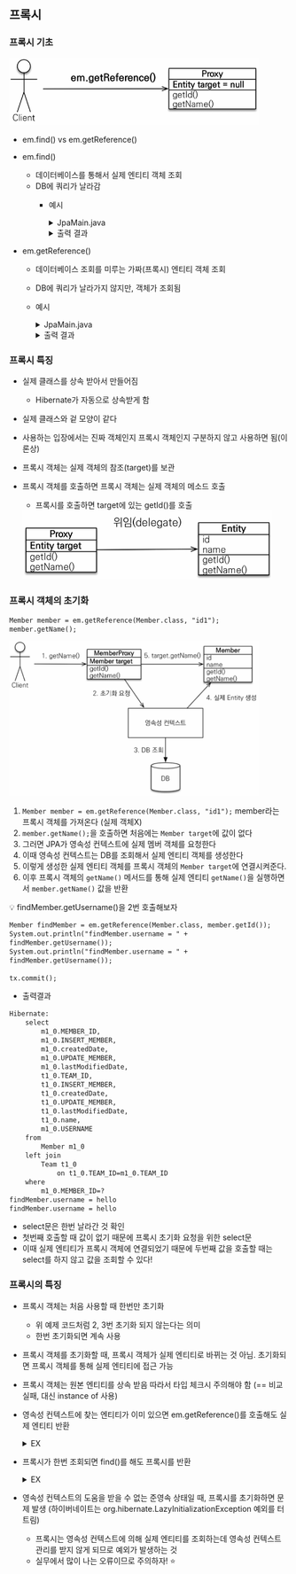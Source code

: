 ## 프록시

### 프록시 기초

<img src="https://github.com/iieunji023/jpa-with-spring-boot-basic/blob/main/images/프록시1.png" width="450">

- em.find() vs em.getReference()
- em.find()
    - 데이터베이스를 통해서 실제 엔티티 객체 조회
    - DB에 쿼리가 날라감
      - 예시
        <details>
          <summary>JpaMain.java</summary>

          ```
          Member member = new Member();
          member.setUsername("hello");
            
          em.persist(member);
            
          em.flush();
          em.clear();
            
          Member findMember = em.find(Member.class, member.getId());
          System.out.println("findMember = " + findMember.getId());
          System.out.println("findMember = " + findMember.getUsername());
            
          tx.commit();
        
          ```

        </details>
        <details>
          <summary>출력 결과</summary>

          ```
          Hibernate: 
          select
          m1_0.MEMBER_ID,
          m1_0.INSERT_MEMBER,
          m1_0.createdDate,
          m1_0.UPDATE_MEMBER,
          m1_0.lastModifiedDate,
          t1_0.TEAM_ID,
          t1_0.INSERT_MEMBER,
          t1_0.createdDate,
          t1_0.UPDATE_MEMBER,
          t1_0.lastModifiedDate,
          t1_0.name,
          m1_0.USERNAME
          from
          Member m1_0
          left join
          Team t1_0
          on t1_0.TEAM_ID=m1_0.TEAM_ID
          where
          m1_0.MEMBER_ID=?
          findMember = 1
          findMember = hello
        
          ```
            
          - DB에서 select문을 통해 조회

        </details>
        
- em.getReference()
  - 데이터베이스 조회를 미루는 가짜(프록시) 엔티티 객체 조회
  - DB에 쿼리가 날라가지 않지만, 객체가 조회됨
  - 예시
    <details>
       <summary>JpaMain.java</summary>
    
       ```
       Member findMember = em.getReference(Member.class, member.getId());
      System.out.println("findMember = " + findMember.getClass());
      System.out.println("findMember.id = " + findMember.getId());
      System.out.println("findMember.username = " + findMember.getUsername());
          
      ```
    
    </details>
    
    <details>
       <summary>출력 결과</summary>
    
       ```
       findMember = class hellojpa.Member$HibernateProxy$SZ5U9vGf
       findMember.id = 1
       Hibernate:
           select
             m1_0.MEMBER_ID,
             m1_0.INSERT_MEMBER,
             m1_0.createdDate,
             m1_0.UPDATE_MEMBER,
             m1_0.lastModifiedDate,
             t1_0.TEAM_ID,
             t1_0.INSERT_MEMBER,
             t1_0.createdDate,
             t1_0.UPDATE_MEMBER,
             t1_0.lastModifiedDate,
             t1_0.name,
             m1_0.USERNAME
           from
             Member m1_0
           left join
             Team t1_0
                  on t1_0.TEAM_ID=m1_0.TEAM_ID
           where
             m1_0.MEMBER_ID=?
             findMember.username = hello
    
       ```
    
       - `indMember.getId()` 가 출력될 때까지는 select문으로 조회하지 않음
       - `getReference()`할 때 `findMember.getId()`를 참조했기 때문!
       - `findMember.getClass()`를 출력해보니 member객체가 아니라 뒤에 $HibernateProxy$라는 것이 붙어있음(아래 설명!)
    
    </details>

### 프록시 특징

- 실제 클래스를 상속 받아서 만들어짐
    - Hibernate가 자동으로 상속받게 함
- 실제 클래스와 겉 모양이 같다
- 사용하는 입장에서는 진짜 객체인지 프록시 객체인지 구분하지 않고 사용하면 됨(이론상)
- 프록시 객체는 실제 객체의 참조(target)를 보관
- 프록시 객체를 호출하면 프록시 객체는 실제 객체의 메소드 호출
    - 프록시를 호출하면 target에 있는 getId()를 호출
	
	<img src="https://github.com/iieunji023/jpa-with-spring-boot-basic/blob/main/images/프록시2.png" width="450">
	
### 프록시 객체의 초기화
```
Member member = em.getReference(Member.class, "id1");
member.getName();
```

<img src="https://github.com/iieunji023/jpa-with-spring-boot-basic/blob/main/images/프록시3.png" width="450">

1. `Member member = em.getReference(Member.class, "id1");` member라는 프록시 객체를 가져온다
(실제 객체X)
2. `member.getName();`을 호출하면 처음에는 `Member target`에 값이 없다
3. 그러면 JPA가 영속성 컨텍스트에 실제 멤버 객체를 요청한다
4. 이때 영속성 컨텍스트는 DB를 조회해서 실제 엔티티 객체를 생성한다
5. 이렇게 생성한 실제 엔티티 객체를 프록시 객체의 `Member target`에 연결시켜준다.
6. 이후 프록시 객체의 `getName()` 메서드를 통해 실제 엔티티 `getName()`을 실행하면서 `member.getName()` 값을 반환

💡 findMember.getUsername()을 2번 호출해보자
```
Member findMember = em.getReference(Member.class, member.getId());
System.out.println("findMember.username = " + findMember.getUsername());
System.out.println("findMember.username = " + findMember.getUsername());

tx.commit();
```
- 출력결과
```
Hibernate: 
    select
        m1_0.MEMBER_ID,
        m1_0.INSERT_MEMBER,
        m1_0.createdDate,
        m1_0.UPDATE_MEMBER,
        m1_0.lastModifiedDate,
        t1_0.TEAM_ID,
        t1_0.INSERT_MEMBER,
        t1_0.createdDate,
        t1_0.UPDATE_MEMBER,
        t1_0.lastModifiedDate,
        t1_0.name,
        m1_0.USERNAME 
    from
        Member m1_0 
    left join
        Team t1_0 
            on t1_0.TEAM_ID=m1_0.TEAM_ID 
    where
        m1_0.MEMBER_ID=?
findMember.username = hello
findMember.username = hello

```

- select문은 한번 날라간 것 확인
- 첫번째 호출할 때 값이 없기 때문에 프록시 초기화 요청을 위한 select문
- 이때 실제 엔티티가 프록시 객체에 연결되었기 때문에 두번째 값을 호출할 때는 select를 하지 않고 값을 조회할 수 있다!

### 프록시의 특징

- 프록시 객체는 처음 사용할 때 한번만 초기화
    - 위 예제 코드처럼 2, 3번 초기화 되지 않는다는 의미
    - 한번 초기화되면 계속 사용
- 프록시 객체를 초기화할 때, 프록시 객체가 실제 엔티티로 바뀌는 것 아님. 초기화되면 프록시 객체를 통해 실제 엔티티에 접근 가능
- 프록시 객체는 원본 엔티티를 상속 받음
따라서 타입 체크시 주의해야 함 (== 비교 실패, 대신 instance of 사용)
- 영속성 컨텍스트에 찾는 엔티티가 이미 있으면 em.getReference()를 호출해도 실제 엔티티 반환
    <details>
		<summary>EX</summary>
		- JpaMain.java
        
        ```
        Member member1 = new Member();
        member1.setUsername("member1");
        em.persist(member1);
        
        em.flush();
        em.clear();
        
        Member m1 = em.find(Member.class, member1.getId());
        System.out.println("m1.getClass() = " + m1.getClass());
        
        Member reference = em.getReference(Member.class, member1.getId());
        System.out.println("reference.getClass() = " + reference.getClass());
        
        tx.commit();
        ```
		- 출력결과
        
        ```
        m1.getClass() = class hellojpa.Member
        reference.getClass() = class hellojpa.Member
        ```
        
        - 영속성 컨텍스트에 이미 실제 엔티티가 있으면 프록시를 쓸 이유가 없음
        - 성능 최적화 입장에서도 실제 엔티티를 쓰는 것이 훨씬 이점
	</details>
	
- 프록시가 한번 조회되면 find()를 해도 프록시를 반환

	<details>
		<summary>EX</summary>
		- JpaMain.java
        
        ```
        Member refMember = em.getReference(Member.class, member1.getId());
        System.out.println("refMember.getClass() = " + refMember.getClass());
        refMember.getUsername();
        
        Member findMember = em.getReference(Member.class, member1.getId());
        System.out.println("findMember.getClass() = " + findMember.getClass());
        
        System.out.println("refMember = findMember: " + (refMember == findMember));
        ```
		
        - 출력결과
		
        ```
        refMember.getClass() = class hellojpa.Member$HibernateProxy$xpBU46xI
        Hibernate: 
            select
                ~~~~
        findMember.getClass() = class hellojpa.Member$HibernateProxy$xpBU46xI
        refMember = findMember: true
        ```
        
        - select문은 돌아가지만 이미 프록시로 만들어졌기 때문에 find()를 한 findMember 객체도 프록시로 생성된다
        - JPA는 `System.out.println("refMember = findMember: " + (refMember == findMember));` 를 true로 만들기 위해 프록시로 생성되었다면 프록시로, 실제 엔티티로 생성되었다면 실제 엔티티로 생성해주는 것
	</details>
	
- 영속성 컨텍스트의 도움을 받을 수 없는 준영속 상태일 때, 프록시를 초기화하면 문제 발생
    (하이버네이트는 org.hibernate.LazyInitializationException 예외를 터트림)
    
    - 프록시는 영속성 컨텍스트에 의해 실제 엔티티를 조회하는데 영속성 컨텍스트 관리를 받지 않게 되므로 예외가 발생하는 것
    - 실무에서 많이 나는 오류이므로 주의하자! ⭐